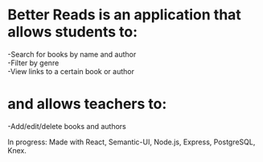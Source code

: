 # Better Reads is an application that allows students to:
-Search for books by name and author <br />
-Filter by genre <br />
-View links to a certain book or author
# and allows teachers to: 
-Add/edit/delete books and authors

In progress: Made with React, Semantic-UI, Node.js, Express, PostgreSQL, Knex. 
